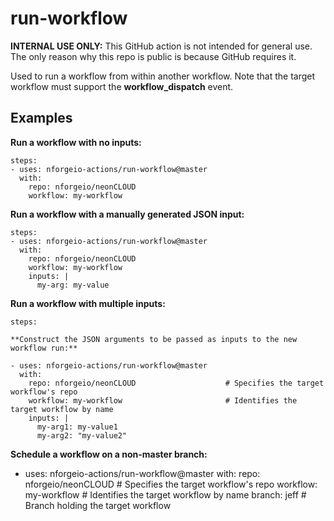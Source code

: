 # run-workflow

**INTERNAL USE ONLY:** This GitHub action is not intended for general use.  The only reason why this repo is public is because GitHub requires it.

Used to run a workflow from within another workflow.  Note that the target workflow must support the **workflow_dispatch** event.

## Examples

**Run a workflow with no inputs:**
```
steps:
- uses: nforgeio-actions/run-workflow@master
  with: 
    repo: nforgeio/neonCLOUD
    workflow: my-workflow
```

**Run a workflow with a manually generated JSON input:**
```
steps:
- uses: nforgeio-actions/run-workflow@master
  with: 
    repo: nforgeio/neonCLOUD
    workflow: my-workflow
    inputs: |
      my-arg: my-value
```

**Run a workflow with multiple inputs:**
```
steps:

**Construct the JSON arguments to be passed as inputs to the new workflow run:**

- uses: nforgeio-actions/run-workflow@master
  with: 
    repo: nforgeio/neonCLOUD                    # Specifies the target workflow's repo
    workflow: my-workflow                       # Identifies the target workflow by name
    inputs: |
      my-arg1: my-value1
      my-arg2: "my-value2"
```

**Schedule a workflow on a non-master branch:**

- uses: nforgeio-actions/run-workflow@master
  with: 
    repo: nforgeio/neonCLOUD                    # Specifies the target workflow's repo
    workflow: my-workflow                       # Identifies the target workflow by name
    branch: jeff                                # Branch holding the target workflow
```
